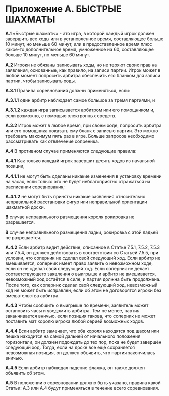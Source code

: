 # Приложение А. БЫСТРЫЕ ШАХМАТЫ

**А.1** «Быстрые шахматы» - это игра, в которой каждый игрок должен завершить все ходы или в установленное время, составляющее больше 10 минут, но меньше 60 минут, или в предоставленное время плюс какое-то дополнительное время, умноженное на 60, составляющее больше 10 минут, но меньше 60 минут.

**А.2** Игроки не обязаны записывать ходы, но не теряют своих прав на заявления, основанные, как правило, на записи партии. Игрок может в любой момент попросить арбитра обеспечить его бланком для записи партии, чтобы записывать ходы.

**А.3.1** Правила соревнований должны применяться, если:

**А.3.1.1** один арбитр наблюдает самое большое за тремя партиями, и

**А.3.1.2** каждая игра записывается арбитром или его помощником и, если возможно, с помощью электронных средств.

**А.3.2** Игрок может в любое время, при своем ходе, попросить арбитра или его помощника показать ему бланк с записью партии. Это можно требовать максимум пять раз в игре. Больше запросов необходимо рассматривать как отвлечение сопреника.

**А.4** В противном случае применяются следующие правила:

**А.4.1** Как только каждый игрок завершит десять ходов из начальной позиции,

**А.4.1.1** не могут быть сделаны никакие изменения в установку времени на часах, если только это не будет неблагоприятно отражаться на расписании соревнования;

**А.4.1.2** не могут быть приняты никакие заявления относительно неправильной расстановки фигур или неправильной ориентации шахматной доски.

**В** случае неправильного размещения короля рокировка не разрешается.

**В** случае неправильного размещения ладьи, рокировка с этой ладьей не разрешается.

**А.4.2** Если арбитр видит действие, описанное в Статье 7.5.1, 7.5.2, 7.5.3 или 7.5.4, он должен действовать в соответствии со Статьей 7.5.5, при условии, что соперник не сделал свой следующий ход. Если арбитр не вмешивается, соперник имеет право заявить о невозможном ходе, если он не сделал свой следующий ход. Если соперник не делает соответствующего заявления о выигрыше и арбитр не вмешивается, невозможный ход остаётся в силе, и партия должна быть продолжена. После того, как соперник сделал свой следующий ход, невозможный ход не может быть исправлен, если об этом не договорятся игроки без вмешательства арбитра.

**А.4.3** Чтобы сообщить о выигрыше по времени, заявитель может остановить часы и уведомить арбитра. Тем не менее, партия заканчивается вничью, если позиция такова, что соперник не может поставить мат королю игрока любой серией возможных ходов.

**А.4.4** Если арбитр замечает, что оба короля находятся под шахом или пешка находится на самой дальней от начального положения горизонтали, он должен подождать до тех пор, пока не будет завершён следующий ход. Тогда, если на доске все ещё сохраняется невозможная позиция, он должен объявить, что партия закончилась вничью.

**А.4.5** Если арбитр наблюдал падение флажка, он также должен объявить об этом.

**А.5** В положении о соревновании должно быть указано, правила какой Статьи: А.3 или А.4 будут применяться в течение всего соревнования.
